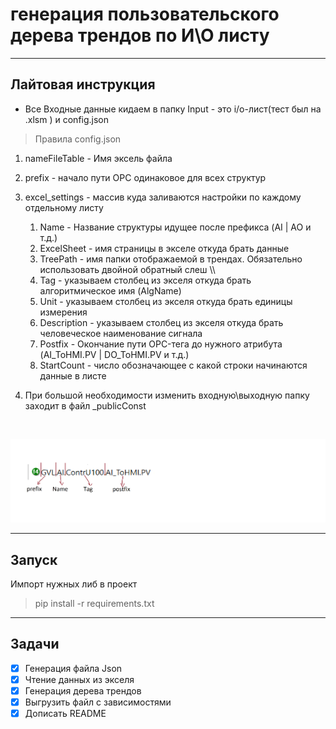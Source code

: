 # генерация пользовательского дерева трендов по И\О листу
----
## Лайтовая инструкция
- Все Входные данные кидаем в папку Input - это i/o-лист(тест был на .xlsm ) и config.json
> Правила config.json
1. nameFileTable - Имя эксель файла 
2. prefix - начало пути OPC одинаковое для всех структур 
3. excel_settings - массив куда заливаются настройки по каждому отдельному листу 
   1. Name - Название структуры идущее после префикса (AI | AO и т.д.)
   2. ExcelSheet - имя страницы в экселе откуда брать данные 
   3. TreePath - имя папки отображаемой в трендах. Обязательно использовать двойной обратный слеш \\\ 
   4. Tag - указываем столбец из экселя откуда брать алгоритмическое имя (AlgName)
   5. Unit - указываем столбец из экселя откуда брать единицы измерения
   6. Description - указываем столбец из экселя откуда брать человеческое наименование сигнала 
   7. Postfix - Окончание пути OPC-тега до нужного атрибута (AI_ToHMI.PV | DO_ToHMI.PV и т.д.)
   8. StartCount - число обозначающее с какой строки начинаются данные в листе

4. При большой необходимости изменить входную\выходную папку заходит в файл _publicConst

<br>

![Пояснялкины](pic.PNG)

----
## Запуск

Импорт нужных либ в проект 
> pip install -r requirements.txt

----
## Задачи

- [x] Генерация файла Json
- [x] Чтение данных из экселя
- [x] Генерация дерева трендов 
- [x] Выгрузить файл с зависимостями 
- [x] Дописать README
